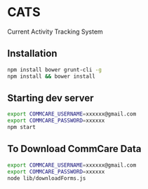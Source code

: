 # CATS

Current Activity Tracking System

## Installation

```sh
npm install bower grunt-cli -g
npm install && bower install
```

## Starting dev server

```sh
export COMMCARE_USERNAME=xxxxxx@gmail.com
export COMMCARE_PASSWORD=xxxxxx
npm start
```

## To Download CommCare Data

```sh
export COMMCARE_USERNAME=xxxxxx@gmail.com
export COMMCARE_PASSWORD=xxxxxx
node lib/downloadForms.js
```
